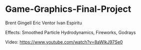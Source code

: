 # Game-Graphics-Final-Project
Brent Gingell
Eric Ventor
Ivan Espiritu

Effects: Smoothed Particle Hydrodynamics, Fireworks, Godrays

Video: https://www.youtube.com/watch?v=8aWlkJ97Se0
